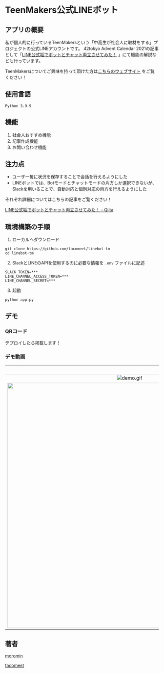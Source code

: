 # TeenMakers公式LINEボット

## アプリの概要

私が個人的に行っているTeenMakersという「中高生が社会人に取材をする」プロジェクトの公式LINEアカウントです。
42tokyo Advent Calendar 2021の記事として「[LINE公式垢でボットとチャット両立させてみた！](https://qiita.com/tacomeet/items/a3945d3321ab104a72e2) 」にて機能の解説なども行っています。

TeenMakersについてご興味を持って頂けた方は[こちらのウェブサイト](https://teenmakers.jp/) をご覧ください！


## 使用言語

```
Python 3.9.9
```

## 機能

1. 社会人おすすめ機能
2. 記事作成機能
3. お問い合わせ機能

## 注力点

- ユーザー毎に状況を保存することで会話を行えるようにした
- LINEボットでは、Botモードとチャットモードの片方しか選択できないが、Slackを用いることで、自動対応と個別対応の両方を行えるようにした

それぞれ詳細についてはこちらの記事をご覧ください！

[LINE公式垢でボットとチャット両立させてみた！ - Qiita](https://qiita.com/tacomeet/items/a3945d3321ab104a72e2)

## 環境構築の手順

1. ローカルへダウンロード

```
git clone https://github.com/tacomeet/linebot-tm
cd linebot-tm
```

2. SlackとLINEのAPIを使用するのに必要な情報を `.env` ファイルに記述

```
SLACK_TOKEN=***
LINE_CHANNEL_ACCESS_TOKEN=***
LINE_CHANNEL_SECRET=***
```

3. 起動

```
python app.py
```

## デモ

### QRコード

デプロイしたら掲載します！

### デモ動画

|　　　　　　　　  　　　　　　　　   　　　　　　　　　　　　　　　　　　　　　　　　　|
|:-:|
|![demo.gif](https://github.com/tacomeet/linebot-tm/blob/master/gif/demo1.gif) |
|<img src="https://qiita-image-store.s3.ap-northeast-1.amazonaws.com/0/1212145/194c9814-1127-682b-3d5c-49f2bd9dc9bf.gif" width="800" > |


## 著者

[moromin](https://github.com/moromin)

[tacomeet](https://github.com/tacomeet)